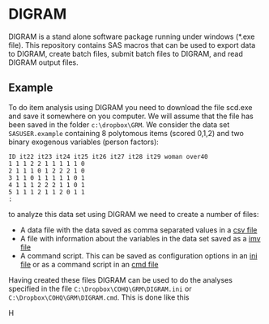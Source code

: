 # DIGRAM

DIGRAM is a stand alone software package running under windows (*.exe file). This repository contains SAS macros that can be used to export data to DIGRAM, create batch files, submit batch files to DIGRAM, and read DIGRAM output files.


## Example

To do item analysis using DIGRAM you need to download the file scd.exe and save it somewhere on you computer. We will assume that the file has been saved in the folder `c:\dropbox\GRM`. We consider the data set `SASUSER.example` containing 8 polytomous items (scored 0,1,2) and two binary exogenous variables (person factors):

```
ID it22 it23 it24 it25 it26 it27 it28 it29 woman over40 
1 1 1 2 2 1 1 1 1 1 0 
2 1 1 1 0 1 2 2 2 1 0 
3 1 1 0 1 1 1 1 1 0 1 
4 1 1 1 2 2 2 1 1 0 1 
5 1 1 1 2 1 1 2 0 1 1 
:
```

to analyze this data set using DIGRAM we need to create a number of files:

- A data file with the data saved as comma separated values in a [csv file](https://github.com/KarlBangChristensen/DIGRAM/blob/master/DIGRAM.csv)
- A file with information about the variables in the data set saved as a [imv file](https://github.com/KarlBangChristensen/DIGRAM/wiki/The-imv-file)
- A command script. This can be saved as configuration options in an [ini file](https://github.com/KarlBangChristensen/DIGRAM/wiki/The-ini-file) or as a command script in an [cmd file](https://github.com/KarlBangChristensen/DIGRAM/wiki/The-command-script)

Having created these files DIGRAM can be used to do the analyses specified in the file `C:\Dropbox\COHQ\GRM\DIGRAM.ini` or `C:\Dropbox\COHQ\GRM\DIGRAM.cmd`. This is done like this

H
